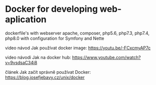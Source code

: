 # Docker for developing web-aplication
dockerfile's with webserver apache, composer, php5.6, php7.3, php7.4, php8.0
with configuration  for Symfony and Nette


video návod Jak používat docker image:
https://youtu.be/-FCxcmyAP7c

video návodi Jak na docker hub:
https://www.youtube.com/watch?v=9vsdsaC34i8

článek Jak začít správně používat Docker:
https://blog.josefjebavy.cz/unix/docker
